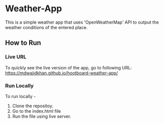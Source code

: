 # Weather-App

This is a simple weather app that uses 'OpenWeatherMap' API to output the weather conditions of the entered place.

## How to Run

### Live URL

To quickly see the live version of the app, go to following URL: https://mdwajidkhan.github.io/hootboard-weather-app/

### Run Locally

To run locally -
1. Clone the repositoy.
2. Go to the index.html file
3. Run the file using live server.
